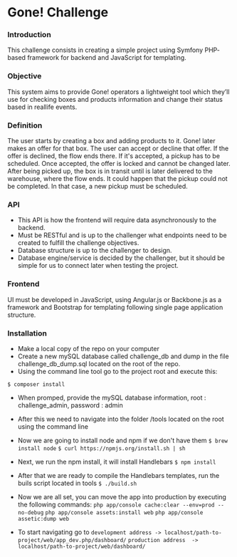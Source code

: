 # Gone! Challenge

### Introduction

This challenge consists in creating a simple project using Symfony PHP­based framework for backend and JavaScript for templating.

### Objective

This system aims to provide Gone! operators a lightweight tool which they’ll use for checking boxes and products information and change their status based in real­life events.

### Definition

The user starts by creating a box and adding products to it. Gone! later makes an offer for that box. The user can accept or decline that offer.
If the offer is declined, the flow ends there. If it's accepted, a pickup has to be scheduled. Once accepted, the offer is locked and cannot be changed later. After being picked up, the box is in transit until is later delivered to the warehouse, where the flow ends.
It could happen that the pickup could not be completed. In that case, a new pickup must be scheduled.

### API

* This API is how the frontend will require data asynchronously to the backend.
* Must be RESTful and is up to the challenger what endpoints need to be created to fulfill
the challenge objectives.
* Database structure is up to the challenger to design.
* Database engine/service is decided by the challenger, but it should be simple for us to
connect later when testing the project.

### Frontend

UI must be developed in JavaScript, using Angular.js or Backbone.js as a framework and Bootstrap for templating following single page application structure.

### Installation

* Make a local copy of the repo on your computer
* Create a new mySQL database called challenge_db and dump in the file challenge_db_dump.sql located on the root of the repo.
* Using the command line tool go to the project root and execute this:
```
$ composer install
```
* When promped, provide the mySQL database information, root : challenge_admin, password : admin
* After this we need to navigate into the folder /tools located on the root using the command line
* Now we are going to install node and npm if we don't have them
```$ brew install node```
```$ curl https://npmjs.org/install.sh | sh```
* Next, we run the npm install, it will install Handlebars
```$ npm install```
* After that we are ready to compile the Handlebars templates, run the buils script located in tools
```$ ./build.sh```

* Now we are all set, you can move the app into production by executing the following commands:
```php app/console cache:clear --env=prod --no-debug```
```php app/console assets:install web```
```php app/console assetic:dump web```

* To start navigating go to 
```development address -> localhost/path-to-project/web/app_dev.php/dashboard/```
```production address  -> localhost/path-to-project/web/dashboard/```
